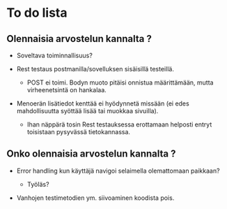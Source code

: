 # To do lista

## Olennaisia arvostelun kannalta ?

- Soveltava toiminnallisuus?

- Rest testaus postmanilla/sovelluksen sisäisillä testeillä.
    - POST ei toimi. Bodyn muoto pitäisi onnistua määrittämään, mutta virheenetsintä on hankalaa.

- Menoerän lisätiedot kenttää ei hyödynnetä missään (ei edes mahdollisuutta syöttää lisää tai muokkaa sivuilla).
    - Ihan näppärä tosin Rest testauksessa erottamaan helposti entryt toisistaan pysyvässä tietokannassa.

## Onko olennaisia arvostelun kannalta ?

- Error handling kun käyttäjä navigoi selaimella olemattomaan paikkaan?
    - Työläs?

- Vanhojen testimetodien ym. siivoaminen koodista pois.